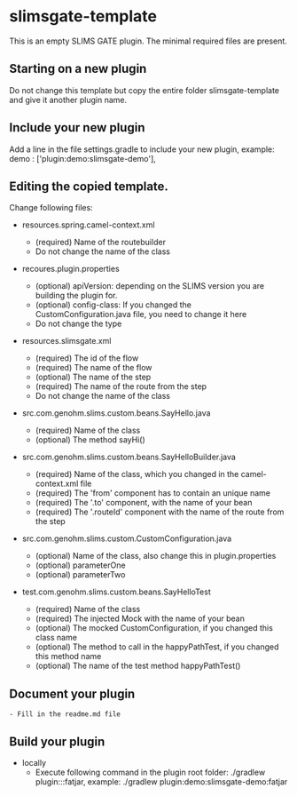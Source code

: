 # slimsgate-template

This is an empty SLIMS GATE plugin. The minimal required files are present.

## Starting on a new plugin
Do not change this template but copy the entire folder slimsgate-template and give it another plugin name.

## Include your new plugin
Add a line in the file settings.gradle to include your new plugin, example:
		demo			: ['plugin:demo:slimsgate-demo'],

## Editing the copied template.
Change following files:

* resources.spring.camel-context.xml
	- (required) Name of the routebuilder
	- Do not change the name of the class

* recoures.plugin.properties
	- (optional) apiVersion: depending on the SLIMS version you are building the plugin for.
	- (optional) config-class: If you changed the CustomConfiguration.java file, you need to change it here
	- Do not change the type
	
* resources.slimsgate.xml
	- (required) The id of the flow
	- (required) The name of the flow
	- (optional) The name of the step
	- (required) The name of the route from the step
	- Do not change the name of the class

* src.com.genohm.slims.custom.beans.SayHello.java
	- (required) Name of the class
	- (optional) The method sayHi()
	
* src.com.genohm.slims.custom.beans.SayHelloBuilder.java
	- (required) Name of the class, which you changed in the camel-context.xml file
	- (required) The 'from' component has to contain an unique name
	- (required) The '.to' component, with the name of your bean
	- (required) The '.routeId' component with the name of the route from the step

* src.com.genohm.slims.custom.CustomConfiguration.java
	- (optional) Name of the class, also change this in plugin.properties
	- (optional) parameterOne
	- (optional) parameterTwo
	
* test.com.genohm.slims.custom.beans.SayHelloTest
	- (required) Name of the class
	- (required) The injected Mock with the name of your bean
	- (optional) The mocked CustomConfiguration, if you changed this class name
	- (optional) The method to call in the happyPathTest, if you changed this method name
	- (optional) The name of the test method happyPathTest()
	
## Document your plugin
	- Fill in the readme.md file

## Build your plugin
* locally
	- Execute following command in the plugin root folder:
		./gradlew plugin:<customerfolder>:<pluginfolder>:fatjar, example:
		./gradlew plugin:demo:slimsgate-demo:fatjar